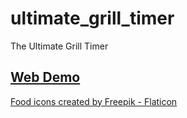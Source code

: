 # ultimate_grill_timer

The Ultimate Grill Timer

## [Web Demo](https://frankjoshua.github.io/ultimate_grill_timer/)

<a href="https://www.flaticon.com/free-icons/food" title="food icons">Food icons created by Freepik - Flaticon</a>
